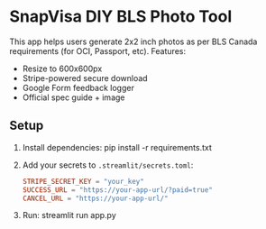 # SnapVisa DIY BLS Photo Tool

This app helps users generate 2x2 inch photos as per BLS Canada requirements (for OCI, Passport, etc). Features:

- Resize to 600x600px
- Stripe-powered secure download
- Google Form feedback logger
- Official spec guide + image

## Setup

1. Install dependencies:
   pip install -r requirements.txt

2. Add your secrets to `.streamlit/secrets.toml`:
   ```toml
   STRIPE_SECRET_KEY = "your_key"
   SUCCESS_URL = "https://your-app-url/?paid=true"
   CANCEL_URL = "https://your-app-url/"
   ```

3. Run:
   streamlit run app.py
